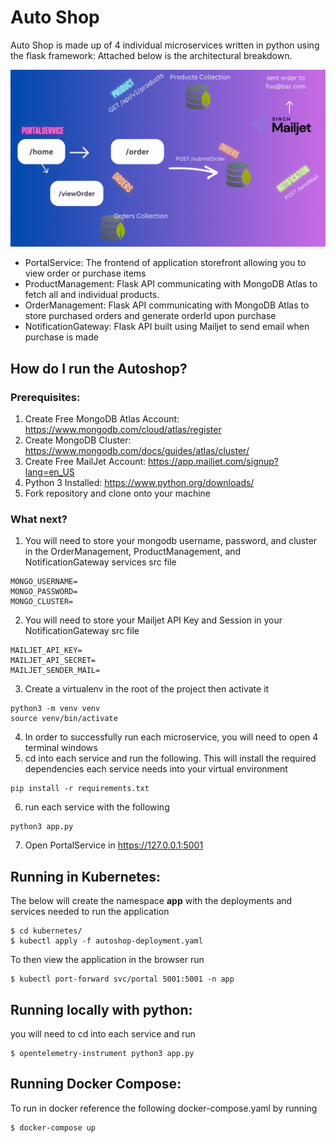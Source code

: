 # Auto Shop
Auto Shop is made up of 4 individual microservices written in python using the flask framework: Attached below is the architectural breakdown. 

![Architecture](static/architecture.gif)

- PortalService: The frontend of application storefront allowing you to view order or purchase items
- ProductManagement: Flask API communicating with MongoDB Atlas to fetch all and individual products.
- OrderManagement: Flask API communicating with MongoDB Atlas to store purchased orders and generate orderId upon purchase
- NotificationGateway: Flask API built using Mailjet to send email when purchase is made

## How do I run the Autoshop?
### Prerequisites:
1. Create Free MongoDB Atlas Account: https://www.mongodb.com/cloud/atlas/register
2. Create MongoDB Cluster: https://www.mongodb.com/docs/guides/atlas/cluster/
3. Create Free MailJet Account: https://app.mailjet.com/signup?lang=en_US
4. Python 3 Installed: https://www.python.org/downloads/
5. Fork repository and clone onto your machine

### What next?
1. You will need to store your mongodb username, password, and cluster in the OrderManagement, ProductManagement, and NotificationGateway services src file
```
MONGO_USERNAME=
MONGO_PASSWORD=
MONGO_CLUSTER=
```
2. You will need to store your Mailjet API Key and Session in your NotificationGateway src file
```
MAILJET_API_KEY=
MAILJET_API_SECRET=
MAILJET_SENDER_MAIL=
```
3. Create a virtualenv in the root of the project then activate it
```
python3 -m venv venv
source venv/bin/activate
```
4. In order to successfully run each microservice, you will need to open 4 terminal windows
5. cd into each service and run the following. This will install the required dependencies each service needs into your virtual environment
```
pip install -r requirements.txt
```
6. run each service with the following
```
python3 app.py
```
7. Open PortalService in https://127.0.0.1:5001

## Running in Kubernetes:
The below will create the namespace **app** with the deployments and services needed to run the application
```
$ cd kubernetes/
$ kubectl apply -f autoshop-deployment.yaml
```

To then view the application in the browser run
```
$ kubectl port-forward svc/portal 5001:5001 -n app
```

## Running locally with python:
you will need to cd into each service and run
```
$ opentelemetry-instrument python3 app.py
```

## Running Docker Compose:
To run in docker reference the following docker-compose.yaml by running
```
$ docker-compose up
```
